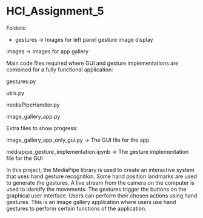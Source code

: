 # HCI_Assignment_5

Folders:

* gestures -> Images for left panel gesture image display

images -> Images for app gallery

Main code files required where GUI and gesture implementations are combined for a fully functional application:

gestures.py

utils.py

mediaPipeHandler.py

image_gallery_app.py


Extra files to show progress:

image_gallery_app_only_gui.py -> The GUI file for the app

mediapipe_gesture_implementation.ipynb -> The gesture implementation file for the GUI


In this project, the MediaPipe library is used to create an interactive system that uses hand gesture recognition. Some hand position landmarks are used to generate the gestures. A live stream from the camera on the computer is used to identify the movements. The gestures trigger the buttons on the graphical user interface. Users can perform their chosen actions using hand gestures. This is an image gallery application where users use hand gestures to perform certain functions of the application.
